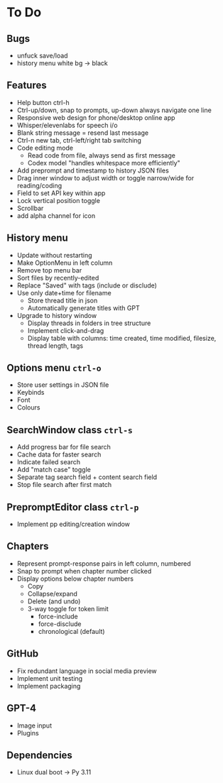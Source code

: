 # To Do

## Bugs
- unfuck save/load
- history menu white bg -> black

## Features
- Help button ctrl-h
- Ctrl-up/down, snap to prompts, up-down always navigate one line
- Responsive web design for phone/desktop online app
- Whisper/elevenlabs for speech i/o
- Blank string message = resend last message
- Ctrl-n new tab, ctrl-left/right tab switching
- Code editing mode
  - Read code from file, always send as first message
  - Codex model "handles whitespace more efficiently"
- Add preprompt and timestamp to history JSON files
- Drag inner window to adjust width or toggle narrow/wide for reading/coding
- Field to set API key within app
- Lock vertical position toggle
- Scrollbar
- add alpha channel for icon

## History menu
- Update without restarting
- Make OptionMenu in left column
- Remove top menu bar
- Sort files by recently-edited
- Replace "Saved" with tags (include or disclude)
- Use only date+time for filename
  - Store thread title in json
  - Automatically generate titles with GPT
- Upgrade to history window
  - Display threads in folders in tree structure
  - Implement click-and-drag
  - Display table with columns: time created, time modified, filesize, thread length, tags

## Options menu `ctrl-o`
- Store user settings in JSON file
- Keybinds
- Font
- Colours

## SearchWindow class `ctrl-s`
- Add progress bar for file search
- Cache data for faster search
- Indicate failed search
- Add "match case" toggle
- Separate tag search field + content search field
- Stop file search after first match

## PrepromptEditor class `ctrl-p`
- Implement pp editing/creation window

## Chapters
- Represent prompt-response pairs in left column, numbered
- Snap to prompt when chapter number clicked
- Display options below chapter numbers
  - Copy
  - Collapse/expand
  - Delete (and undo)
  - 3-way toggle for token limit
    - force-include
    - force-disclude
    - chronological (default)

## GitHub
- Fix redundant language in social media preview
- Implement unit testing
- Implement packaging

## GPT-4
- Image input
- Plugins

## Dependencies
- Linux dual boot -> Py 3.11